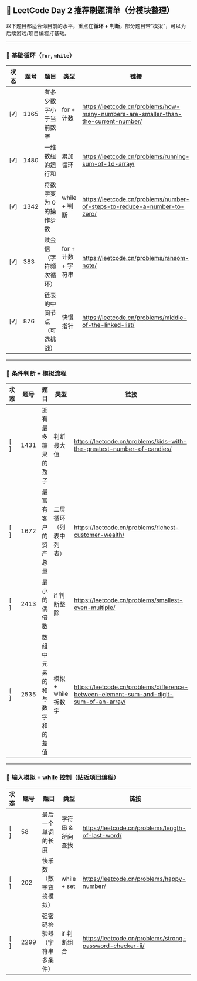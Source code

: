 ## 🧠 LeetCode Day 2 推荐刷题清单（分模块整理）

以下题目都适合你目前的水平，重点在**循环 + 判断**，部分题目带“模拟”，可以为后续游戏/项目编程打基础。

---

### 🔁 基础循环（`for`, `while`）

| 状态 | 题号 | 题目 | 类型 | 链接 |
|------|------|------|------|------|
| [√] | 1365 | 有多少数字小于当前数字 | for + 计数 | https://leetcode.cn/problems/how-many-numbers-are-smaller-than-the-current-number/ |
| [√] | 1480 | 一维数组的运行和 | 累加循环 | https://leetcode.cn/problems/running-sum-of-1d-array/ |
| [√] | 1342 | 将数字变为 0 的操作步数 | while + 判断 | https://leetcode.cn/problems/number-of-steps-to-reduce-a-number-to-zero/ |
| [√] | 383  | 赎金信（字符频次循环） | for + 计数 + 字符串 | https://leetcode.cn/problems/ransom-note/ |
| [√] | 876  | 链表的中间节点（可选挑战） | 快慢指针 | https://leetcode.cn/problems/middle-of-the-linked-list/ |

---

### 🤖 条件判断 + 模拟流程

| 状态 | 题号 | 题目 | 类型 | 链接 |
|------|------|------|------|------|
| [ ] | 1431 | 拥有最多糖果的孩子 | 判断最大值 | https://leetcode.cn/problems/kids-with-the-greatest-number-of-candies/ |
| [ ] | 1672 | 最富有客户的资产总量 | 二层循环（列表中列表） | https://leetcode.cn/problems/richest-customer-wealth/ |
| [ ] | 2413 | 最小的偶倍数 | if 判断整除 | https://leetcode.cn/problems/smallest-even-multiple/ |
| [ ] | 2535 | 数组中元素的和与数字和的差值 | 模拟 + while 拆数字 | https://leetcode.cn/problems/difference-between-element-sum-and-digit-sum-of-an-array/ |

---

### 💬 输入模拟 + while 控制（贴近项目编程）

| 状态 | 题号 | 题目 | 类型 | 链接 |
|------|------|------|------|------|
| [ ] | 58   | 最后一个单词的长度 | 字符串 & 逆向查找 | https://leetcode.cn/problems/length-of-last-word/ |
| [ ] | 202  | 快乐数（数字变换模拟） | while + set | https://leetcode.cn/problems/happy-number/ |
| [ ] | 2299 | 强密码检验器（字符串多条件）| if 判断组合 | https://leetcode.cn/problems/strong-password-checker-ii/ |
